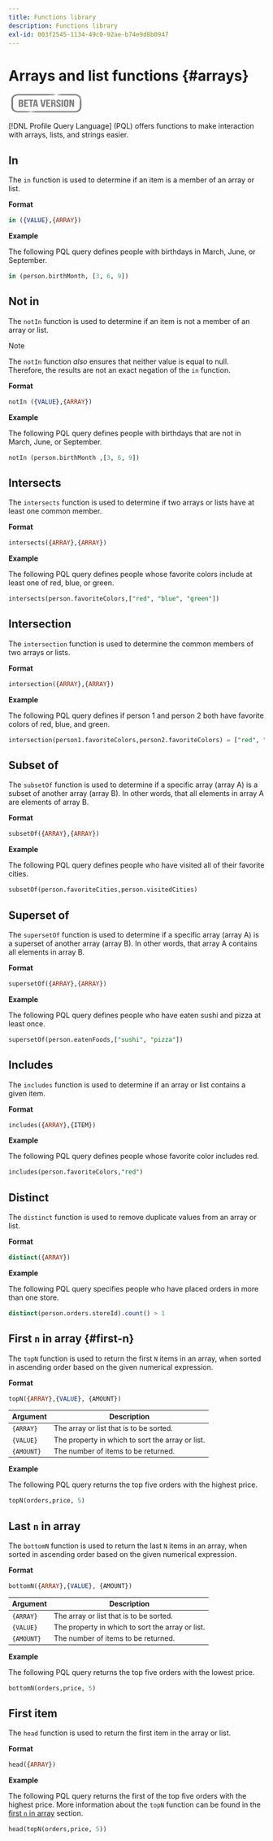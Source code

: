 ```yaml
---
title: Functions library
description: Functions library
exl-id: 003f2545-1134-49c0-92ae-b74e9d8b0947
---
```

# Arrays and list functions {#arrays}

![](../../assets/do-not-localize/badge.png)

[!DNL Profile Query Language] (PQL) offers functions to make interaction with arrays, lists, and strings easier.

## In

The `in` function is used to determine if an item is a member of an array or list.

**Format**

```sql
in ({VALUE},{ARRAY})
```

**Example**

The following PQL query defines people with birthdays in March, June, or September.

```sql
in (person.birthMonth, [3, 6, 9])
```

## Not in

The `notIn` function is used to determine if an item is not a member of an array or list.

>[!NOTE]
>
>The `notIn` function *also* ensures that neither value is equal to null. Therefore, the results are not an exact negation of the `in` function.

**Format**

```sql
notIn ({VALUE},{ARRAY})
```

**Example**

The following PQL query defines people with birthdays that are not in March, June, or September.

```sql
notIn (person.birthMonth ,[3, 6, 9])
```

## Intersects

The `intersects` function is used to determine if two arrays or lists have at least one common member.

**Format**

```sql
intersects({ARRAY},{ARRAY})
```

**Example**

The following PQL query defines people whose favorite colors include at least one of red, blue, or green.

```sql
intersects(person.favoriteColors,["red", "blue", "green"])
```

## Intersection

The `intersection` function is used to determine the common members of two arrays or lists.

**Format**

```sql
intersection({ARRAY},{ARRAY})
```

**Example**

The following PQL query defines if person 1 and person 2 both have favorite colors of red, blue, and green.

```sql
intersection(person1.favoriteColors,person2.favoriteColors) = ["red", "blue", "green"]
```

## Subset of

The `subsetOf` function is used to determine if a specific array (array A) is a subset of another array (array B). In other words, that all elements in array A are elements of array B.

**Format**

```sql
subsetOf({ARRAY},{ARRAY})
```

**Example**

The following PQL query defines people who have visited all of their favorite cities.

```sql
subsetOf(person.favoriteCities,person.visitedCities)
```

## Superset of

The `supersetOf` function is used to determine if a specific array (array A) is a superset of another array (array B). In other words, that array A contains all elements in array B.

**Format**

```sql
supersetOf({ARRAY},{ARRAY})
```

**Example**

The following PQL query defines people who have eaten sushi and pizza at least once.

```sql
supersetOf(person.eatenFoods,["sushi", "pizza"])
```

## Includes

The `includes` function is used to determine if an array or list contains a given item.

**Format**

```sql
includes({ARRAY},{ITEM})
```

**Example**

The following PQL query defines people whose favorite color includes red.

```sql
includes(person.favoriteColors,"red")
```

## Distinct

The `distinct` function is used to remove duplicate values from an array or list.

**Format**

```sql
distinct({ARRAY})
```

**Example**

The following PQL query specifies people who have placed orders in more than one store.

```sql
distinct(person.orders.storeId).count() > 1
```

## First `n` in array {#first-n}

The `topN` function is used to return the first `N` items in an array, when sorted in ascending order based on the given numerical expression.

**Format**

```sql
topN({ARRAY},{VALUE}, {AMOUNT})
```

| Argument | Description |
| --------- | ----------- |
| `{ARRAY}` | The array or list that is to be sorted. |
| `{VALUE}` | The property in which to sort the array or list. |
| `{AMOUNT}` | The number of items to be returned. |

**Example**

The following PQL query returns the top five orders with the highest price.

```sql
topN(orders,price, 5)
```

## Last `n` in array

The `bottomN` function is used to return the last `N` items in an array, when sorted in ascending order based on the given numerical expression.

**Format**

```sql
bottomN({ARRAY},{VALUE}, {AMOUNT})
```

| Argument | Description |
| --------- | ----------- | 
| `{ARRAY}` | The array or list that is to be sorted. |
| `{VALUE}` | The property in which to sort the array or list. |
| `{AMOUNT}` | The number of items to be returned. |

**Example**

The following PQL query returns the top five orders with the lowest price.

```sql
bottomN(orders,price, 5)
```

## First item

The `head` function is used to return the first item in the array or list.

**Format**

```sql
head({ARRAY})
```

**Example**

The following PQL query returns the first of the top five orders with the highest price. More information about the `topN` function can be found in the [first `n` in array](#first-n) section.

```sql
head(topN(orders,price, 5))
```
